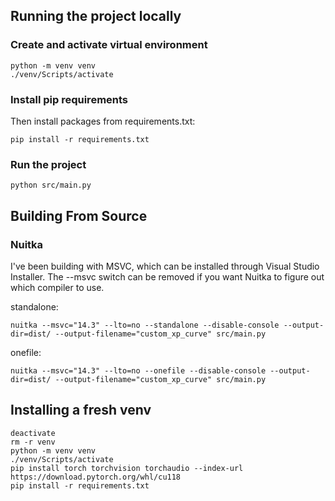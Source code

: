 ## Running the project locally
### Create and activate virtual environment
```
python -m venv venv
./venv/Scripts/activate
```

### Install pip requirements
Then install packages from requirements.txt:
```
pip install -r requirements.txt
```

### Run the project
```
python src/main.py
```

## Building From Source
### Nuitka
I've been building with MSVC, which can be installed through Visual Studio Installer. The --msvc switch can be removed if you want Nuitka to figure out which compiler to use.

standalone:
```
nuitka --msvc="14.3" --lto=no --standalone --disable-console --output-dir=dist/ --output-filename="custom_xp_curve" src/main.py
```

onefile:
```
nuitka --msvc="14.3" --lto=no --onefile --disable-console --output-dir=dist/ --output-filename="custom_xp_curve" src/main.py
```

## Installing a fresh venv
```
deactivate
rm -r venv
python -m venv venv
./venv/Scripts/activate
pip install torch torchvision torchaudio --index-url https://download.pytorch.org/whl/cu118
pip install -r requirements.txt
```
